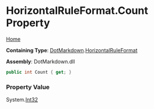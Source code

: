 # HorizontalRuleFormat\.Count Property

[Home](../../../README.md)

**Containing Type**: [DotMarkdown](../../README.md)\.[HorizontalRuleFormat](../README.md)

**Assembly**: DotMarkdown\.dll

```csharp
public int Count { get; }
```

### Property Value

System\.[Int32](https://docs.microsoft.com/en-us/dotnet/api/system.int32)

